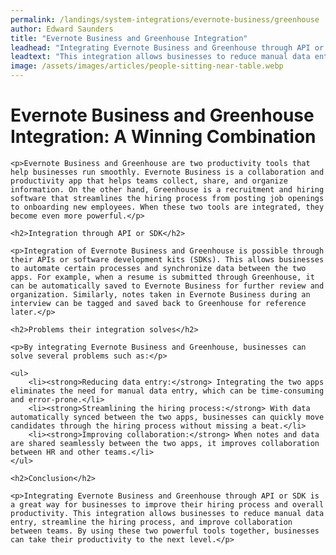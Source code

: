 ```yaml
---
permalink: /landings/system-integrations/evernote-business/greenhouse
author: Edward Saunders
title: "Evernote Business and Greenhouse Integration"
leadhead: "Integrating Evernote Business and Greenhouse through API or SDK is a great way for businesses to improve their hiring process and overall productivity"
leadtext: "This integration allows businesses to reduce manual data entry, streamline the hiring process, and improve collaboration between teams. By using these two powerful tools together, businesses can take their productivity to the next level."
image: /assets/images/articles/people-sitting-near-table.webp
---
```

<div class="arttext">	<h1>Evernote Business and Greenhouse Integration: A Winning Combination</h1>
	
	<p>Evernote Business and Greenhouse are two productivity tools that help businesses run smoothly. Evernote Business is a collaboration and productivity app that helps teams collect, share, and organize information. On the other hand, Greenhouse is a recruitment and hiring software that streamlines the hiring process from posting job openings to onboarding new employees. When these two tools are integrated, they become even more powerful.</p>

	<h2>Integration through API or SDK</h2>
	
	<p>Integration of Evernote Business and Greenhouse is possible through their APIs or software development kits (SDKs). This allows businesses to automate certain processes and synchronize data between the two apps. For example, when a resume is submitted through Greenhouse, it can be automatically saved to Evernote Business for further review and organization. Similarly, notes taken in Evernote Business during an interview can be tagged and saved back to Greenhouse for reference later.</p>

	<h2>Problems their integration solves</h2>

	<p>By integrating Evernote Business and Greenhouse, businesses can solve several problems such as:</p>

	<ul>
		<li><strong>Reducing data entry:</strong> Integrating the two apps eliminates the need for manual data entry, which can be time-consuming and error-prone.</li>
		<li><strong>Streamlining the hiring process:</strong> With data automatically synced between the two apps, businesses can quickly move candidates through the hiring process without missing a beat.</li>
		<li><strong>Improving collaboration:</strong> When notes and data are shared seamlessly between the two apps, it improves collaboration between HR and other teams.</li>
	</ul>

	<h2>Conclusion</h2>

	<p>Integrating Evernote Business and Greenhouse through API or SDK is a great way for businesses to improve their hiring process and overall productivity. This integration allows businesses to reduce manual data entry, streamline the hiring process, and improve collaboration between teams. By using these two powerful tools together, businesses can take their productivity to the next level.</p>
</div>